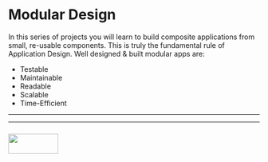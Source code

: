 # Modular Design

In this series of projects you will learn to build composite applications from small, re-usable components. This is truly the fundamental rule of Application Design.  Well designed & built modular apps are:
* Testable
* Maintainable
* Readable
* Scalable
* Time-Efficient


___
___
### <a href="http://elewa.education/blog" target="_blank"><img src="https://user-images.githubusercontent.com/18554853/34921062-506450ae-f97d-11e7-875f-6feeb26ad72d.png" width="100" height="40"/></a>